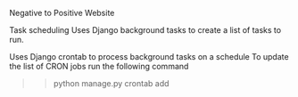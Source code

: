 Negative to Positive Website

Task scheduling
Uses Django background tasks to create a list of tasks to run.

Uses Django crontab to process background tasks on a schedule
To update the list of CRON jobs run the following command
>> python manage.py crontab add
